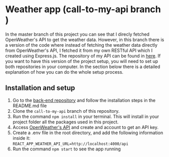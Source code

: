 # Weather app (call-to-my-api branch )
In the master branch of this project you can see that I direcly fetched OpenWeather's API to get the weather data. However, in this branch there is a version of the code where instead of fetching the weather data directly from OpenWeather's API, I fetched it from my own RESTful API which I created using Express.js. The repository of my API can be found in [here](https://github.com/SusanaAlvarezZuluaga/weather-app-api). If you want to have this version of the project setup, you will need to set up both repositories in your computer. In the section below there is a detailed explanation of how you can do the whole setup process.


## Installation and setup
1. Go to the [back-end repository](https://github.com/SusanaAlvarezZuluaga/weather-app-api) and follow the installation steps in the README.md file
2. Clone the `call-to-my-api` branch of this repository.
3. Run the command `npm install` in your terminal. This will install in your project folder all the packages used in this project.
4. Access [OpenWeather's API](https://openweathermap.org) and create and account to get an API key.
5. Create a .env file in the root directory, and add the following information inside it: <br/>
   `REACT_APP_WEATHER_API_URL=http://localhost:4000/api`
6. Run the command `npm start` to see the app running


